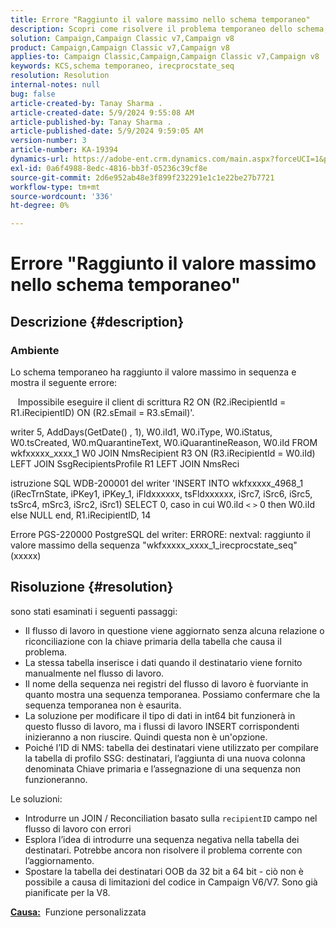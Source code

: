 ```yaml
---
title: Errore "Raggiunto il valore massimo nello schema temporaneo"
description: Scopri come risolvere il problema temporaneo dello schema, se è stato raggiunto il valore massimo in sequenza e viene visualizzato un errore.
solution: Campaign,Campaign Classic v7,Campaign v8
product: Campaign,Campaign Classic v7,Campaign v8
applies-to: Campaign Classic,Campaign,Campaign Classic v7,Campaign v8
keywords: KCS,schema temporaneo, irecprocstate_seq
resolution: Resolution
internal-notes: null
bug: false
article-created-by: Tanay Sharma .
article-created-date: 5/9/2024 9:55:08 AM
article-published-by: Tanay Sharma .
article-published-date: 5/9/2024 9:59:05 AM
version-number: 3
article-number: KA-19394
dynamics-url: https://adobe-ent.crm.dynamics.com/main.aspx?forceUCI=1&pagetype=entityrecord&etn=knowledgearticle&id=9453d232-ea0d-ef11-9f8a-6045bd0201f5
exl-id: 0a6f4988-8edc-4816-bb3f-05236c39cf8e
source-git-commit: 2d6e952ab48e3f899f232291e1c1e22be27b7721
workflow-type: tm+mt
source-wordcount: '336'
ht-degree: 0%

---
```


# Errore &quot;Raggiunto il valore massimo nello schema temporaneo&quot;

## Descrizione {#description}


### <b>Ambiente</b>

Lo schema temporaneo ha raggiunto il valore massimo in sequenza e mostra il seguente errore:

   Impossibile eseguire il client di scrittura R2 ON (R2.iRecipientId = R1.iRecipientID) ON (R2.sEmail = R3.sEmail)&#39;.

writer 5, AddDays(GetDate() , 1), W0.iId1, W0.iType, W0.iStatus, W0.tsCreated, W0.mQuarantineText, W0.iQuarantineReason, W0.iId FROM wkfxxxxx_xxxx_1 W0 JOIN NmsRecipient R3 ON (R3.iRecipientId = W0.iId) LEFT JOIN SsgRecipientsProfile R1 LEFT JOIN NmsReci

istruzione SQL WDB-200001 del writer &#39;INSERT INTO wkfxxxxx_4968_1 (iRecTrnState, iPKey1, iPKey_1, iFldxxxxxx, tsFldxxxxxx, iSrc7, iSrc6, iSrc5, tsSrc4, mSrc3, iSrc2, iSrc1) SELECT 0, caso in cui W0.iId `<` `>`  0 then W0.iId else NULL end, R1.iRecipientID, 14

Errore PGS-220000 PostgreSQL del writer: ERRORE: nextval: raggiunto il valore massimo della sequenza &quot;wkfxxxxx_xxxx_1_irecprocstate_seq&quot; (xxxxx)


## Risoluzione {#resolution}


sono stati esaminati i seguenti passaggi:

- Il flusso di lavoro in questione viene aggiornato senza alcuna relazione o riconciliazione con la chiave primaria della tabella che causa il problema.
- La stessa tabella inserisce i dati quando il destinatario viene fornito manualmente nel flusso di lavoro.
- Il nome della sequenza nei registri del flusso di lavoro è fuorviante in quanto mostra una sequenza temporanea. Possiamo confermare che la sequenza temporanea non è esaurita.
- La soluzione per modificare il tipo di dati in int64 bit funzionerà in questo flusso di lavoro, ma i flussi di lavoro INSERT corrispondenti inizieranno a non riuscire. Quindi questa non è un&#39;opzione.
- Poiché l’ID di NMS: tabella dei destinatari viene utilizzato per compilare la tabella di profilo SSG: destinatari, l’aggiunta di una nuova colonna denominata Chiave primaria e l’assegnazione di una sequenza non funzioneranno.


Le soluzioni:

- Introdurre un JOIN / Reconciliation basato sulla `recipientID` campo nel flusso di lavoro con errori
- Esplora l’idea di introdurre una sequenza negativa nella tabella dei destinatari. Potrebbe ancora non risolvere il problema corrente con l’aggiornamento.
- Spostare la tabella dei destinatari OOB da 32 bit a 64 bit - ciò non è possibile a causa di limitazioni del codice in Campaign V6/V7. Sono già pianificate per la V8.




<b><u>Causa:</u></b>  Funzione personalizzata
